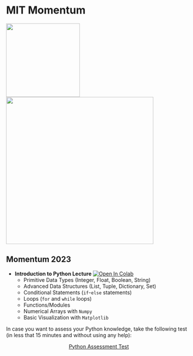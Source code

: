 # MIT Momentum

<img src="http://www.nasa.gov/sites/all/themes/custom/nasatwo/images/nasa-logo.svg" width="200"/> <img src="https://cdn.uconnectlabs.com/wp-content/uploads/sites/123/2021/08/OME-featured.png" width="400"/>


## Momentum 2023

- **Introduction to Python Lecture** [![Open In Colab](https://colab.research.google.com/assets/colab-badge.svg)](https://colab.research.google.com/github/astg606/py_materials/blob/master/mit_momentum/mit_momentum_2023.ipynb)
   - Primitive Data Types (Integer, Float, Boolean, String)
   - Advanced Data Structures (List, Tuple, Dictionary, Set)
   - Conditional Statements (`if`-`else` statements)
   - Loops (`for` and `while` loops)
   - Functions/Modules
   - Numerical Arrays with `Numpy`
   - Basic Visualization with `Matplotlib`


In case you want to assess your Python knowledge, take the following test (in less that 15 minutes and without using any help):

<div align="center">
<a href="https://forms.gle/mGQt4nFDLa5fHU5q9" target="_blank">Python Assessment Test</a>
</div>
